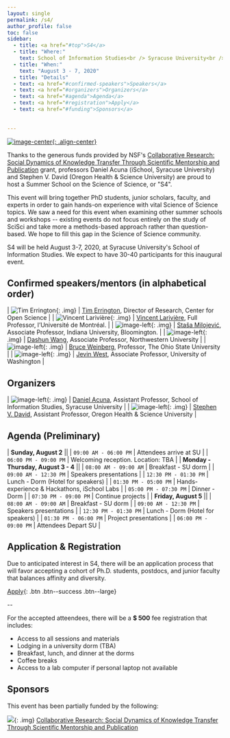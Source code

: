 ```yaml
---
layout: single
permalink: /s4/
author_profile: false
toc: false
sidebar: 
  - title: <a href="#top">S4</a>
  - title: "Where:"
    text: School of Information Studies<br /> Syracuse University<br /> Syracuse, NY<br /> USA
  - title: "When:"
    text: "August 3 - 7, 2020"
  - title: "Details"
  - text: <a href="#confirmed-speakers">Speakers</a>
  - text: <a href="#organizers">Organizers</a>
  - text: <a href="#agenda">Agenda</a>
  - text: <a href="#registration">Apply</a>
  - text: <a href="#funding">Sponsors</a>
    
  
---
```


<a name="top"></a>[![image-center](/assets/images/s4/s4_wide.png){: .align-center}](#top)

Thanks to the generous funds provided by NSF's [Collaborative Research: Social Dynamics of Knowledge Transfer Through Scientific Mentorship and Publication](https://www.nsf.gov/awardsearch/showAward?AWD_ID=1933803) grant, professors Daniel Acuna (iSchool, Syracuse University) and Stephen V. David (Oregon Health & Science University) are proud to host a Summer School on the Science of Science, or "S4".

This event will bring together PhD students, junior scholars, faculty, and experts in order to gain hands-on experience with vital Science of Science topics. We saw a need for this event when examining other summer schools and workshops -- existing events do not focus entirely on the study of SciSci and take more a methods-based approach rather than question-based. We hope to fill this gap in the Science of Science community.

S4 will be held August 3-7, 2020, at Syracuse University's School of Information Studies. We expect to have 30-40 participants for this inaugural event. 


## Confirmed speakers/mentors (in alphabetical order)<a name="confirmed-speakers" href="#confirmed-speakers"><i class="fa fa-link"></i></a>

<style>
.img {
   width:100px;
   height:100px;

    object-fit:scale-down;

}
</style>

| ![Tim Errington](/assets/images/s4/errington.original.jpg){: .img}  | [Tim Errington](https://www.linkedin.com/in/tim-errington-558a928/), Director of Research, Center for Open Science  |
| ![Vincent Larivière](/assets/images/s4/vLariviere.jpg){: .img}  | [Vincent Larivière](https://crc.ebsi.umontreal.ca/en/vincent-lariviere/biographie/), Full Professor, l’Université de Montréal.  |
| ![image-left](/assets/images/s4/stasa.jpg){: .img}  | [Staša Milojević](http://homes.sice.indiana.edu/smilojev/), Associate Professor, Indiana University, Bloomington.  |
|  ![image-left](/assets/images/s4/dashing-wang.jpg){: .img} |  [Dashun Wang](https://www.dashunwang.com/), Associate Professor, Northwestern University |
| ![image-left](/assets/images/s4/weinberg.27.jpg){: .img}  | [Bruce Weinberg](https://economics.osu.edu/people/weinberg.27), Professor, The Ohio State University  |
| ![image-left](/assets/images/s4/jevinwest.jpg){: .img} | [Jevin West](https://jevinwest.org/), Associate Professor, University of Washington |

## Organizers <a name="organizers" href="#organizers"><i class="fa fa-link"></i></a>

| ![image-left](/assets/images/s4/daniel.png){: .img} | [Daniel Acuna](https://acuna.io), Assistant Professor, School of Information Studies, Syracuse University |
| ![image-left](/assets/images/s4/stephen.jpg){: .img} | [Stephen V. David](https://hearingbrain.org/), Assistant Professor, Oregon Health & Science University |


## Agenda (Preliminary) <a name="agenda" href="#agenda"><i class="fa fa-link"></i></a>

| **Sunday, August 2** ||
| `09:00 AM - 06:00 PM` | Attendees arrive at SU |
| `06:00 PM - 09:00 PM` | Welcoming reception. Location: TBA |
| **Monday - Thursday, August 3 - 4** ||
| `08:00 AM - 09:00 AM` | Breakfast - SU dorm | 
| `09:00 AM - 12:30 PM` | Speakers presentations | 
| `12:30 PM - 01:30 PM` | Lunch - Dorm (Hotel for speakers) |
| `01:30 PM - 05:00 PM` | Hands-experience & Hackathons, iSchool Labs |
| `05:00 PM - 07:30 PM` | Dinner - Dorm |
| `07:30 PM - 09:00 PM` | Continue projects |
| **Friday, August 5** ||
| `08:00 AM - 09:00 AM` | Breakfast - SU dorm | 
| `09:00 AM - 12:30 PM` | Speakers presentations | 
| `12:30 PM - 01:30 PM` | Lunch - Dorm (Hotel for speakers) |
| `01:30 PM - 06:00 PM` | Project presentations |
| `06:00 PM - 09:00 PM` | Attendees Depart SU |

## Application & Registration <a name="registration" href="#registration"><i class="fa fa-link"></i></a>

Due to  anticipated interest in S4, there will be an application process that will favor accepting a cohort of 
Ph.D. students, postdocs, and junior faculty that balances affinity and diversity.

[Apply](https://forms.gle/bgzEpePK8fB5enBv5){: .btn .btn--success .btn--large}

--

For the accepted atteendees, there will be a **$ 500** fee registration that includes:

- Access to all sessions and materials
- Lodging in a university dorm (TBA)
- Breakfast, lunch, and dinner at the dorms
- Coffee breaks
- Access to a lab computer if personal laptop not available




## Sponsors <a name="funding" href="#funding"><i class="fa fa-link"></i></a>

This event has been partially funded by the following:

![](https://res-2.cloudinary.com/crunchbase-production/image/upload/c_lpad,h_256,w_256,f_auto,q_auto:eco/v1397179017/fcbae9be2ff6105c3a2f04e4db647eab.jpg){: .img} [Collaborative Research: Social Dynamics of Knowledge Transfer Through Scientific Mentorship and Publication](https://www.nsf.gov/awardsearch/showAward?AWD_ID=1933803)